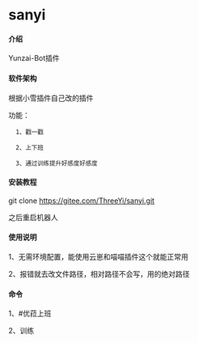 # sanyi

#### 介绍
Yunzai-Bot插件

#### 软件架构
根据小雪插件自己改的插件

功能：

      1、戳一戳

      2、上下班

      3、通过训练提升好感度好感度
   


#### 安装教程

git clone https://gitee.com/ThreeYi/sanyi.git
  
之后重启机器人

#### 使用说明

1、无需环境配置，能使用云崽和喵喵插件这个就能正常用

2、报错就去改文件路径，相对路径不会写，用的绝对路径

#### 命令

 1、#优菈上班

 2、训练


